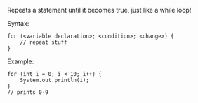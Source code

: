 Repeats a statement until it becomes true, just like a while loop!

Syntax:
    
    for (<variable declaration>; <condition>; <change>) {
        // repeat stuff
    }

Example:
    
    for (int i = 0; i < 10; i++) {
        System.out.println(i);
    }
    // prints 0-9